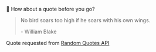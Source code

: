 📣 How about a quote before you go?

> No bird soars too high if he soars with his own wings.
>
> <p>- William Blake</p>

Quote requested from [Random Quotes API](https://github.com/lukePeavey/quotable)
